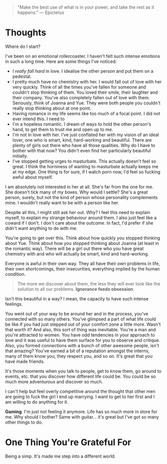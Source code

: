 
> \"Make the best use of what is in your power, and take the rest as it happens.\" — Epictetus

# Thoughts
Where do I start?

I've been on an emotional rollercoaster. I haven't felt such intense emotions in such a long time. Here are some things I've noticed:
- I *really fall hard* in love. I idealise the other person and put them on a pedestal.
- I pretty much have no chemistry with her. I would fall out of love with her very quickly. Think of all the times you've fallen for someone and couldn't stop thinking of them. You loved their smile, their laughter and their company. You've also completely fallen out of love with them. Seriously, think of Joanna and Yue. They were both people you couldn't really stop thinking about at one point.
- Having romance in my life seems like too much of a focal point. I did not ever intend this. I need to 
- I'm a hopeless romantic. I dream of ways to hold the other person's hand, to get them to trust me and open up to me.
- I'm not in love with her. I've just conflated her with my vision of an ideal lover, one who is smart, kind, hard-working and beautiful. There are plenty of girls out there who have all those qualities. Why do I have to bother with that now? You didn't even find her particularly beautiful initially.
- I've stopped getting urges to masturbate. This actually doesn't feel so great. I think the horniness of wanting to masturbate actually keeps me at my edge. One thing is for sure, if I watch porn now, I'd feel so fucking awful about myself.

I am absolutely not interested in her at all. She's far from the one for me. She doesn't tick many of my boxes. Why would I settle? She's a great person, surely, but not the kind of person whose personality complements mine. I wouldn't really want to be with a person like her.

Despite all this, I might still ask her out. Why? I feel this need to explain myself, to explain my strange behaviour around them. I also just feel like a coward if I don't. I don't care about the outcome. In fact, I'd prefer if she didn't want anything to do with me.

You're going to get over this. Think about how quickly you stopped thinking about Yue. Think about how you stopped thinking about Joanna (at least in the romantic way). There will be a girl out there who you have great chemistry with and who will actually be smart, kind and hard-working.

Everyone is awful in their own way. They all have their own problems in life, their own shortcomings, their insecurities, everything implied by the human condition.
> The more we discover about them, the less they will ever look like the solution to all our problems. **Ignorance feeds obsession**.

Isn't this beautiful in a way? I mean, the capacity to have such intense feelings. 

You went out of your way to be around her and in the process, you've connected with so many others. You've glimpsed a part of what life could be like if you had just stepped out of your comfort zone a little more. Wasn't that worth it? And also, this sort of thing was inevitable. You're a man and you're attracted to women. You have odd tendencies in your approach to love and it was useful to have them surface for you to observe and critique. Also, you formed connections with a bunch of other awesome people, isn't that amazing? You've earned a bit of a reputation amongst the interns, many of them know you, they respect you, and so on. It's great that you have made friends.

It's those moments when you talk to people, get to know them, go around to events, etc. that you discover how different life could be. You could be so much more adventurous and discover so much.

I can't help but feel overly competitive around the thought that other men are going to fuck the girl I end up marrying. I want to get to her first and I am willing to do anything for it.

**Gaming**. I'm just not feeling it anymore. Life has so much more in store for me. Why should I bother? Same with guitar... it's great but I've got so many other things to do.

# One Thing You're Grateful For
Being a simp. It's made me step into a different world.
